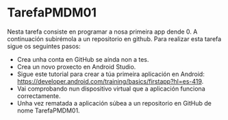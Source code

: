 # TarefaPMDM01

Nesta tarefa consiste en programar a nosa primeira app dende 0. A continuación subirémola a un repositorio en github. Para realizar esta tarefa sigue os seguintes pasos:  
  
* Crea unha conta en GitHub se aínda non a tes.
* Crea un novo proxecto en Android Studio.
* Sigue este tutorial para crear a túa primeira aplicación en Android: https://developer.android.com/training/basics/firstapp?hl=es-419.
* Vai comprobando nun dispositivo virtual que a aplicación funciona correctamente.
* Unha vez rematada a aplicación súbea a un repositorio en GitHub de nome TarefaPMDM01.

